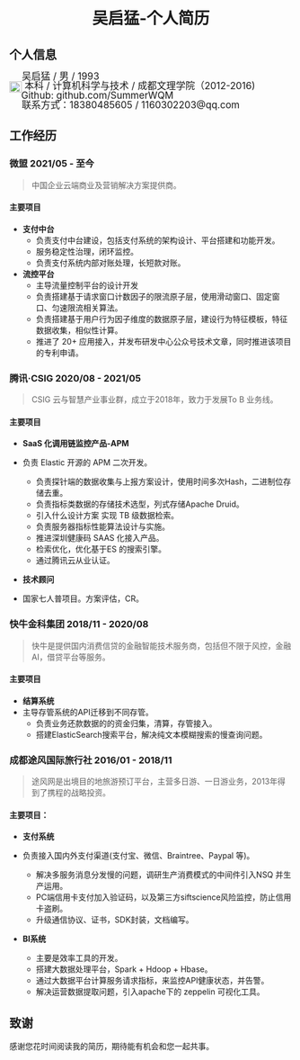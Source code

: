 # <center>吴启猛-个人简历</center>

## 个人信息

<div style="width: auto; height:17px; line-height:17px; float:left;font-size:17px"><img src="file:///Users/jack/project/profile/1.png" style="float:left;text-algin: left width:17 px;height:17px;padding-right:5px"/>吴启猛 / 男 / 1993</div><br/>

<div style="width: auto; height:17px; line-height:17px; float:left;font-size:17px"><img src="file:///Users/jack/project/profile/graduation-cap-solid.svg" style="float:left;text-algin: left; width:22px;height:20px;padding-right:5px"/>本科 / 计算机科学与技术 / 成都文理学院（2012-2016)</div><br/>

<div style="width: auto; height:17px; line-height:17px; float:left;font-size:17px"><img src="file:///Users/jack/project/profile/GitHub-fill.png" style="float:left;text-algin: left width:16px;height:16px;padding-right:5px"/>Github: <a href="https://github.com/SummerWQM" style="text-decoration:none;">github.com/SummerWQM</a></div><br/>

<div style="width: auto; height:16px; line-height:17px; float:left;font-size:17px"><img src="file:///Users/jack/project/profile/tel.png" style="float:left;text-algin: left width:17px;height:17px;padding-right:5px"/>联系方式：18380485605 / 1160302203@qq.com</div><br/>

## 工作经历

### 微盟 2021/05 - 至今


> 中国企业云端商业及营销解决方案提供商。

#### 主要项目

- **支付中台**
  - 负责支付中台建设，包括支付系统的架构设计、平台搭建和功能开发。
  - 服务稳定性治理，闭环监控。
  - 负责支付系统内部对账处理，长短款对账。
- **流控平台**
    - 主导流量控制平台的设计开发
    - 负责搭建基于请求窗口计数因子的限流原子层，使用滑动窗口、固定窗口、匀速限流相关算法。
    - 负责搭建基于用户行为因子维度的数据原子层，建设行为特征模板，特征数据收集，相似性计算。
    - 推进了 20+ 应用接入，并发布研发中心公众号技术文章，同时推进该项目的专利申请。

### 腾讯·CSIG 2020/08 - 2021/05

> CSIG 云与智慧产业事业群，成立于2018年，致力于发展To B 业务线。

#### 主要项目

- **SaaS 化调用链监控产品-APM**

- 负责 Elastic 开源的 APM 二次开发。
  - 负责探针端的数据收集与上报方案设计，使用时间多次Hash，二进制位存储去重。
  - 负责指标类数据的存储技术选型，列式存储Apache Druid。
  - 引入什么设计方案 实现 TB 级数据检索。 
  - 负责服务器指标性能算法设计与实施。
  - 推进深圳健康码 SAAS 化接入产品。
  - 检索优化，优化基于ES 的搜索引擎。
  - 通过腾讯云从业认证。
  
- **技术顾问**

- 国家七人普项目。方案评估，CR。


### 快牛金科集团 2018/11 - 2020/08
> 快牛是提供国内消费信贷的金融智能技术服务商，包括但不限于风控，金融AI，借贷平台等服务。

#### 主要项目

- **结算系统**
- 主导存管系统的API迁移到不同存管。
    - 负责业务还款数据的的资金归集，清算，存管接入。 
    - 搭建ElasticSearch搜索平台，解决纯文本模糊搜索的慢查询问题。


### 成都途风国际旅行社 2016/01 - 2018/11
> 途风网是出境目的地旅游预订平台，主营多日游、一日游业务，2013年得到了携程的战略投资。

#### 主要项目：

- **支付系统**
- 负责接入国内外支付渠道(支付宝、微信、Braintree、Paypal 等)。
    - 解决多服务消息分发慢的问题，调研生产消费模式的中间件引入NSQ 并生产运用。
    - PC端信用卡支付加入验证码，以及第三方siftscience风险监控，防止信用卡盗刷。
    - 升级通信协议、证书，SDK封装，文档编写。
    
- **BI系统**
    - 主要是效率工具的开发。
    - 搭建大数据处理平台，Spark + Hdoop + Hbase。
    - 通过大数据平台计算服务请求指标，来监控API健康状态，并告警。
    - 解决运营数据提取问题，引入apache下的 zeppelin 可视化工具。

## 致谢
感谢您花时间阅读我的简历，期待能有机会和您一起共事。
